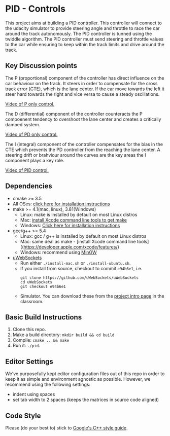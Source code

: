 # PID - Controls

This project aims at building a PID controller. This controller will connect to the udacity simulator to provide steering angle and throttle to race the car around the track autonomously. The PID controller is tunned using the twiddle algorithm. The PID controller must send steering and throttle values to the car while ensuring to keep within the track limits and drive around the track.

## Key Discussion points

The P (proportional) component of the controller has direct influence on the car behaviour on the track. It steers in order to compensate for the cross track error (CTE), which is the lane center. If the car move towards the left it steer hard towards the right and vice versa to cause a steady oscillations.

[Video of P only control.](https://github.com/srikanth-narayanan/CarND-PID-Control/blob/master/Videos/P_Only_Control.mp4)

The D (differential) component of the controller counteracts the P compoenent tendency to overshoot the lane center and creates a critically damped system.

[Video of PD only control.](https://github.com/srikanth-narayanan/CarND-PID-Control/blob/master/Videos/PD_Control.mp4)

The I (integral) component of the controller compensates for the bias in the CTE which prevents the PD controller from the reaching the lane center. A steering drift or brahviour around the curves are the key areas the I component plays a key role.

[Video of PID control.](https://github.com/srikanth-narayanan/CarND-PID-Control/blob/master/Videos/PID_Controls.mp4)

## Dependencies

* cmake >= 3.5
 * All OSes: [click here for installation instructions](https://cmake.org/install/)
* make >= 4.1(mac, linux), 3.81(Windows)
  * Linux: make is installed by default on most Linux distros
  * Mac: [install Xcode command line tools to get make](https://developer.apple.com/xcode/features/)
  * Windows: [Click here for installation instructions](http://gnuwin32.sourceforge.net/packages/make.htm)
* gcc/g++ >= 5.4
  * Linux: gcc / g++ is installed by default on most Linux distros
  * Mac: same deal as make - [install Xcode command line tools]((https://developer.apple.com/xcode/features/)
  * Windows: recommend using [MinGW](http://www.mingw.org/)
* [uWebSockets](https://github.com/uWebSockets/uWebSockets)
  * Run either `./install-mac.sh` or `./install-ubuntu.sh`.
  * If you install from source, checkout to commit `e94b6e1`, i.e.
    ```
    git clone https://github.com/uWebSockets/uWebSockets 
    cd uWebSockets
    git checkout e94b6e1
    ```
  * Simulator. You can download these from the [project intro page](https://github.com/udacity/self-driving-car-sim/releases) in the classroom.

## Basic Build Instructions

1. Clone this repo.
2. Make a build directory: `mkdir build && cd build`
3. Compile: `cmake .. && make`
4. Run it: `./pid`. 

## Editor Settings

We've purposefully kept editor configuration files out of this repo in order to
keep it as simple and environment agnostic as possible. However, we recommend
using the following settings:

* indent using spaces
* set tab width to 2 spaces (keeps the matrices in source code aligned)

## Code Style

Please (do your best to) stick to [Google's C++ style guide](https://google.github.io/styleguide/cppguide.html).
